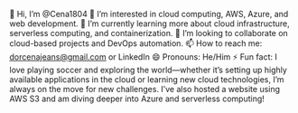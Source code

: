 👋 Hi, I’m @Cena1804
👀 I’m interested in cloud computing, AWS, Azure, and web development.
🌱 I’m currently learning more about cloud infrastructure, serverless computing, and containerization.
💞️ I’m looking to collaborate on cloud-based projects and DevOps automation.
📫 How to reach me: dorcenajeans@gmail.com or LinkedIn
😄 Pronouns: He/Him
⚡ Fun fact: I love playing soccer and exploring the world—whether it’s setting up highly available applications in the cloud or learning new cloud technologies, I’m always on the move for new challenges. I’ve also hosted a website using AWS S3 and am diving deeper into Azure and serverless computing!


<!---
Cena1804/Cena1804 is a ✨ special ✨ repository because its `README.md` (this file) appears on your GitHub profile.
You can click the Preview link to take a look at your changes.
--->

